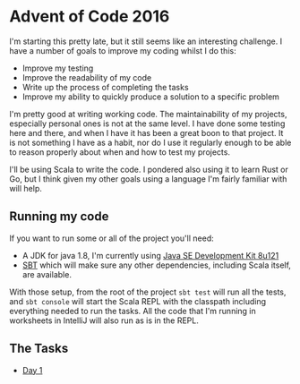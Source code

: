 # Advent of Code 2016

I'm starting this pretty late, but it still seems like an interesting challenge.
I have a number of goals to improve my coding whilst I do this:

- Improve my testing
- Improve the readability of my code
- Write up the process of completing the tasks
- Improve my ability to quickly produce a solution to a specific problem

I'm pretty good at writing working code. The maintainability of my projects,
especially personal ones is not at the same level. I have done some testing here
and there, and when I have it has been a great boon to that project. It is not
something I have as a habit, nor do I use it regularly enough to be able to
reason properly about when and how to test my projects.

I'll be using Scala to write the code. I pondered also using it to learn Rust or
Go, but I think given my other goals using a language I'm fairly familiar with
will help.

## Running my code

If you want to run some or all of the project you'll need:

- A JDK for java 1.8, I'm currently using [Java SE Development Kit
  8u121](http://www.oracle.com/technetwork/java/javase/downloads/jdk8-downloads-2133151.html)
- [SBT](http://www.scala-sbt.org/) which will make sure any other dependencies, including Scala itself, are available.

With those setup, from the root of the project `sbt test` will run all the
tests, and `sbt console` will start the Scala REPL with the classpath including
everything needed to run the tasks. All the code that I'm running in worksheets
in IntelliJ will also run as is in the REPL.

## The Tasks

- [Day 1](./day1)
